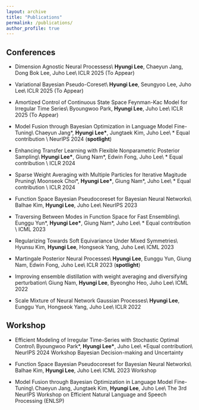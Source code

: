 ```yaml
---
layout: archive
title: "Publications"
permalink: /publications/
author_profile: true
---
```



## Conferences
- Dimension Agnostic Neural Processess\\
**Hyungi Lee**, Chaeyun Jang, Dong Bok Lee, Juho Lee\\
ICLR 2025 (To Appear)

- Variational Bayesian Pseudo-Coreset\\
**Hyungi Lee**, Seungyoo Lee, Juho Lee\\
ICLR 2025 (To Appear)

- Amortized Control of Continuous State Space Feynman-Kac Model for Irregular Time Series\\
Byoungwoo Park, **Hyungi Lee**, Juho Lee\\
ICLR 2025 (To Appear)

- Model Fusion through Bayesian Optimization in Language Model Fine-Tuning\\
Chaeyun Jang\*, **Hyungi Lee\***, Jungtaek Kim, Juho Lee\\
\* Equal contribution \\
NeurIPS 2024 (**spotlight**)

- Enhancing Transfer Learning with Flexible Nonparametric Posterior Sampling\\
**Hyungi Lee\***, Giung Nam\*, Edwin Fong, Juho Lee\\
\* Equal contribution \\
ICLR 2024

- Sparse Weight Averaging with Multiple Particles for Iterative Magitude Pruning\\
Moonseok Choi\*, **Hyungi Lee\***, Giung Nam\*, Juho Lee\\
\* Equal contribution \\
ICLR 2024

- Function Space Bayesian Pseudocoreset for Bayesian Neural Networks\\
Balhae Kim, **Hyungi Lee**, Juho Lee\\
NeurIPS 2023

- Traversing Between Modes in Function Space for Fast Ensembling\\
Eunggu Yun\*, **Hyungi Lee\***, Giung Nam\*, Juho Lee\\
\* Equal contribution \\
ICML 2023

- Regularizing Towards Soft Equivariance Under Mixed Symmetries\\
Hyunsu Kim, **Hyungi Lee**, Hongseok Yang, Juho Lee\\
ICML 2023

- Martingale Posterior Neural Processes\\
**Hyungi Lee**, Eunggu Yun, Giung Nam, Edwin Fong, Juho Lee\\
ICLR 2023 (**spotlight**)

- Improving ensemble distillation with weight averaging and diversifying perturbation\\
Giung Nam, **Hyungi Lee**, Byeongho Heo, Juho Lee\\
ICML 2022 

- Scale Mixture of Neural Network Gaussian Processes\\
**Hyungi Lee**, Eunggu Yun, Hongseok Yang, Juho Lee\\
ICLR 2022


## Workshop
- Efficient Modeling of Irregular Time-Series with Stochastic Optimal Control\\
Byoungwoo Park\*, **Hyungi Lee\***, Juho Lee\\
\*Equal contribution\\
NeurIPS 2024 Workshop Bayesian Decision-making and Uncertainty

- Function Space Bayesian Pseudocoreset for Bayesian Neural Networks\\
Balhae Kim, **Hyungi Lee**, Juho Lee\\
ICML 2023 Workshop

- Model Fusion through Bayesian Optimization in Language Model Fine-Tuning\\
Chaeyun Jang, Jungtaek Kim, **Hyungi Lee**, Juho Lee\\
The 3rd NeurIPS Workshop on Efficient Natural Language and Speech Processing (ENLSP)
